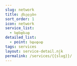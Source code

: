 ```yaml
---
slug: network
title: ქსელები
sort_order: 1
icon: network
service_list:
  - სდსდსად
detailed_list:
  - point: სდადად
tags: services
layout: service-detail.njk
permalink: /services/{{slug}}/
---
```

